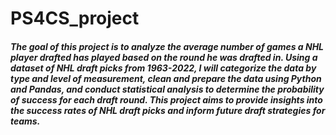 # PS4CS_project
##### The goal of this project is to analyze the average number of games a NHL player drafted has played based on the round he was drafted in. Using a dataset of NHL draft picks from 1963-2022, I will categorize the data by type and level of measurement, clean and prepare the data using Python and Pandas, and conduct statistical analysis to determine the probability of success for each draft round. This project aims to provide insights into the success rates of NHL draft picks and inform future draft strategies for teams.


